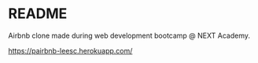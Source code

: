 # README

Airbnb clone made during web development bootcamp @ NEXT Academy.

https://pairbnb-leesc.herokuapp.com/
